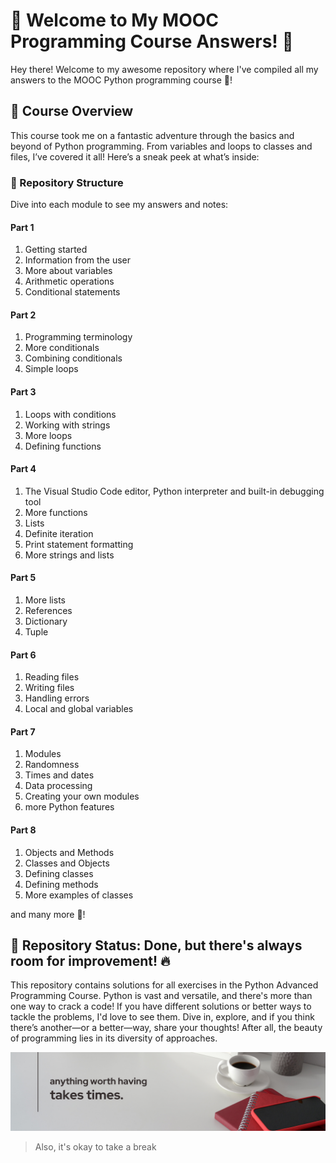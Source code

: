 # 🎉 Welcome to My MOOC Programming Course Answers! 🎉

Hey there! Welcome to my awesome repository where I've compiled all my answers to the MOOC Python programming course 🐍!

## 🚀 Course Overview
This course took me on a fantastic adventure through the basics and beyond of Python programming. From variables and loops to classes and files, I’ve covered it all! Here’s a sneak peek at what’s inside:
### 📂 Repository Structure
Dive into each module to see my answers and notes:
#### Part 1
1. Getting started
2. Information from the user
3. More about variables
4. Arithmetic operations
5. Conditional statements

#### Part 2
1. Programming terminology
2. More conditionals
3. Combining conditionals
4. Simple loops

#### Part 3
1. Loops with conditions
2. Working with strings
3. More loops
4. Defining functions

#### Part 4
1. The Visual Studio Code editor, Python interpreter and built-in debugging tool
2. More functions
3. Lists
4. Definite iteration
5. Print statement formatting
6. More strings and lists

#### Part 5
1. More lists
2. References
3. Dictionary
4. Tuple

#### Part 6
1. Reading files
2. Writing files
3. Handling errors
4. Local and global variables

#### Part 7
1. Modules
2. Randomness
3. Times and dates
4. Data processing
5. Creating your own modules
6. more Python features

#### Part 8
1. Objects and Methods
2. Classes and Objects
3. Defining classes
4. Defining methods
5. More examples of classes

and many more 🧠!

## 🌟 Repository Status: Done, but there's always room for improvement! 🔥
This repository contains solutions for all exercises in the Python Advanced Programming Course. Python is vast and versatile, and there's more than one way to crack a code! If you have different solutions or better ways to tackle the problems, I'd love to see them. Dive in, explore, and if you think there’s another—or a better—way, share your thoughts! After all, the beauty of programming lies in its diversity of approaches.

![](https://github.com/ameliacitradewi/ameliacitradewi/blob/main/Quotes.png)
> Also, it's okay to take a break